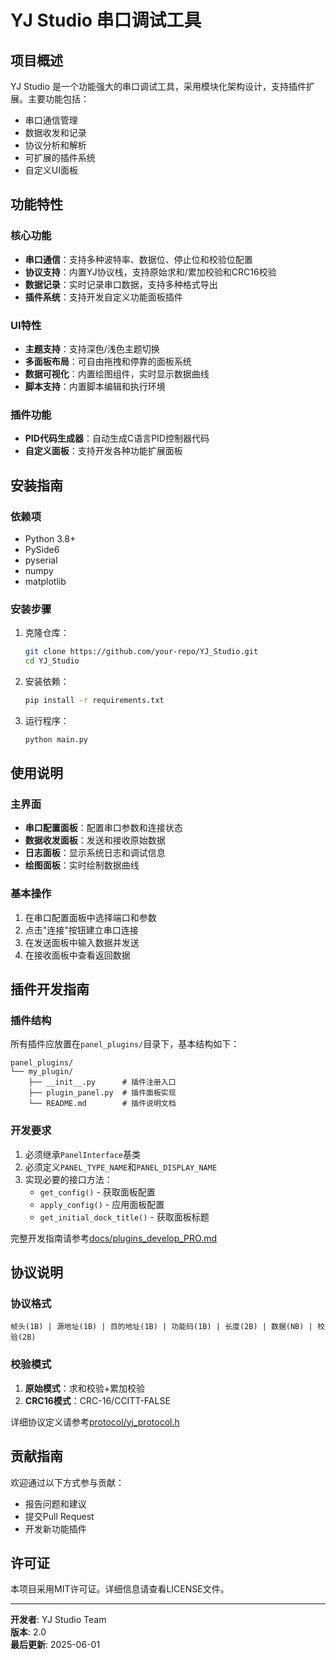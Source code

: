 # YJ Studio 串口调试工具

## 项目概述

YJ Studio 是一个功能强大的串口调试工具，采用模块化架构设计，支持插件扩展。主要功能包括：

- 串口通信管理
- 数据收发和记录
- 协议分析和解析
- 可扩展的插件系统
- 自定义UI面板

## 功能特性

### 核心功能
- **串口通信**：支持多种波特率、数据位、停止位和校验位配置
- **协议支持**：内置YJ协议栈，支持原始求和/累加校验和CRC16校验
- **数据记录**：实时记录串口数据，支持多种格式导出
- **插件系统**：支持开发自定义功能面板插件

### UI特性
- **主题支持**：支持深色/浅色主题切换
- **多面板布局**：可自由拖拽和停靠的面板系统
- **数据可视化**：内置绘图组件，实时显示数据曲线
- **脚本支持**：内置脚本编辑和执行环境

### 插件功能
- **PID代码生成器**：自动生成C语言PID控制器代码
- **自定义面板**：支持开发各种功能扩展面板

## 安装指南

### 依赖项
- Python 3.8+
- PySide6
- pyserial
- numpy
- matplotlib

### 安装步骤
1. 克隆仓库：
   ```bash
   git clone https://github.com/your-repo/YJ_Studio.git
   cd YJ_Studio
   ```

2. 安装依赖：
   ```bash
   pip install -r requirements.txt
   ```

3. 运行程序：
   ```bash
   python main.py
   ```

## 使用说明

### 主界面
- **串口配置面板**：配置串口参数和连接状态
- **数据收发面板**：发送和接收原始数据
- **日志面板**：显示系统日志和调试信息
- **绘图面板**：实时绘制数据曲线

### 基本操作
1. 在串口配置面板中选择端口和参数
2. 点击"连接"按钮建立串口连接
3. 在发送面板中输入数据并发送
4. 在接收面板中查看返回数据

## 插件开发指南

### 插件结构
所有插件应放置在`panel_plugins/`目录下，基本结构如下：
```
panel_plugins/
└── my_plugin/
    ├── __init__.py      # 插件注册入口
    ├── plugin_panel.py  # 插件面板实现
    └── README.md        # 插件说明文档
```

### 开发要求
1. 必须继承`PanelInterface`基类
2. 必须定义`PANEL_TYPE_NAME`和`PANEL_DISPLAY_NAME`
3. 实现必要的接口方法：
   - `get_config()` - 获取面板配置
   - `apply_config()` - 应用面板配置
   - `get_initial_dock_title()` - 获取面板标题

完整开发指南请参考[docs/plugins_develop_PRO.md](docs/plugins_develop_PRO.md)

## 协议说明

### 协议格式
```
帧头(1B) | 源地址(1B) | 目的地址(1B) | 功能码(1B) | 长度(2B) | 数据(NB) | 校验(2B)
```

### 校验模式
1. **原始模式**：求和校验+累加校验
2. **CRC16模式**：CRC-16/CCITT-FALSE

详细协议定义请参考[protocol/yj_protocol.h](protocol/yj_protocol.h)

## 贡献指南

欢迎通过以下方式参与贡献：
- 报告问题和建议
- 提交Pull Request
- 开发新功能插件

## 许可证

本项目采用MIT许可证。详细信息请查看LICENSE文件。

---
**开发者**: YJ Studio Team  
**版本**: 2.0  
**最后更新**: 2025-06-01
